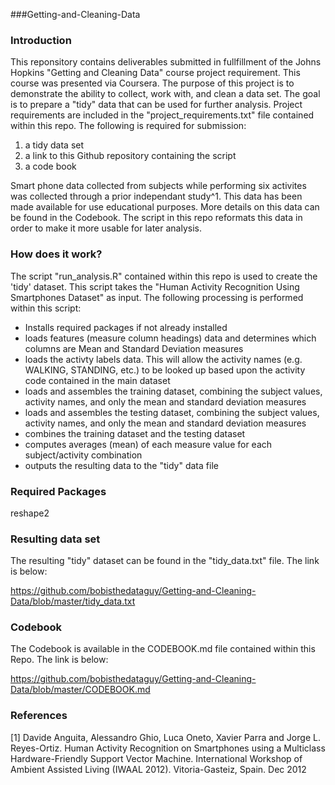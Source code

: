 ###Getting-and-Cleaning-Data

### Introduction
 
This reponsitory contains deliverables submitted in fullfillment of the Johns Hopkins "Getting and Cleaning Data" course project requirement. This course was presented via Coursera. The purpose of this project is to demonstrate the ability to collect, work with, and clean a data set. The goal is to prepare a "tidy" data that can be used for further analysis. Project requirements are included in the "project_requirements.txt" file contained within this repo. The following is required for submission:

1) a tidy data set
2) a link to this Github repository containing the script
3) a code book 

Smart phone data collected from subjects while performing six activites was collected through a prior independant study^1. This data has been made available for use educational purposes. More details on this data can be found in the Codebook. The script in this repo reformats this data in order to make it more usable for later analysis.

### How does it work?

The script "run_analysis.R" contained within this repo is used to create the 'tidy' dataset. This script takes the "Human Activity Recognition Using Smartphones Dataset" as input. The following processing is performed within this script:

- Installs required packages if not already installed
- loads features (measure column headings) data and determines which columns are Mean and Standard Deviation measures
- loads the activty labels data. This will allow the activity names (e.g. WALKING, STANDING, etc.) to be looked up based upon the activity code contained in the main dataset
- loads and assembles the training dataset, combining the subject values, activity names, and only the mean and standard deviation measures
- loads and assembles the testing dataset, combining the subject values, activity names, and only the mean and standard deviation measures
- combines the training dataset and the testing dataset
- computes averages (mean) of each measure value for each subject/activity combination
- outputs the resulting data to the "tidy" data file

### Required Packages

reshape2

### Resulting data set

The resulting "tidy" dataset can be found in the "tidy_data.txt" file. The link is below:

https://github.com/bobisthedataguy/Getting-and-Cleaning-Data/blob/master/tidy_data.txt

### Codebook

The Codebook is available in the CODEBOOK.md file contained within this Repo. The link is below:

https://github.com/bobisthedataguy/Getting-and-Cleaning-Data/blob/master/CODEBOOK.md


### References

[1] Davide Anguita, Alessandro Ghio, Luca Oneto, Xavier Parra and Jorge L. Reyes-Ortiz. Human Activity Recognition on Smartphones using a Multiclass Hardware-Friendly Support Vector Machine. International Workshop of Ambient Assisted Living (IWAAL 2012). Vitoria-Gasteiz, Spain. Dec 2012
